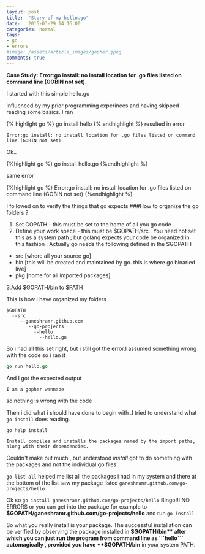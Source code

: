 ```yaml
---
layout: post
title:  "Story of my hello.go"
date:   2015-03-29 14:16:00
categories: normal
tags:
- go
- errors
#image: /assets/article_images/gopher.jpeg
comments: true
---
```


**Case Study: Error:go install: no install location for .go files listed on command line (GOBIN not set).**

I started with this simple hello.go

<script src="http://gist-it.appspot.com/https://github.com/ganeshramr/go-projects/blob/master/hello/hello.go?footer=minimal">
</script>

Influenced by my prior programming experinces and having skipped reading some basics. I ran 

{% highlight go %}
go install hello
{% endhighlight %}
resulted in error

```
Error:go install: no install location for .go files listed on command line (GOBIN not set)
```

Ok..

{%highlight go %}
go install hello.go
{%endhighlight %}

same error

{%highlight go %}
Error:go install: no install location for .go files listed on command line (GOBIN not set)
{%endhighlight %}

I followed on to verify the things that go expects
###How to organize the go folders ?

1. Set GOPATH - this must be set to the home of all you go code 
2. Define your work space - this must be $GOPATH/src . You need not set this as a system path ; but golang expects your code be organized in this fashion . Actually go needs the following defined in the $GOPATH

- src [where all your source go]
- bin [this will be created and maintained by go. this is where go binaried live]
- pkg [home for all imported packages]

3.Add $GOPATH/bin to $PATH

This is how i have organized my folders 

```
$GOPATH
  --src
     --ganeshramr.github.com
        --go-projects
          --hello
            --hello.go
```

So i had all this set right, but i still got the error.I assumed something wrong with the code so i ran it

```go
go run hello.go
```
And I got the expected output

```
I am a gopher wannabe
```
so nothing is wrong with the code

Then i did what i should have done to begin with .I tried to understand what ```go install``` does reading.

```
go help install

Install compiles and installs the packages named by the import paths,
along with their dependencies.
```

Couldn't make out much , but understood *install*  got to do something with the packages and not the individual go files

```go list all``` helped me list all the packages i had in my system and there at the bottom of the list saw my package listed ```ganeshramr.github.com/go-projects/hello```

Ok so ```go install ganeshramr.github.com/go-projects/hello``` Bingo!!! NO ERRORS
or you can get into the package for example to **$GOPATH/ganeshramr.github.com/go-projects/hello** and run ```go install```

So what you really install is your package. The successful installation can be verified by observing the package installed in **$GOPATH/bin** after which you can just run the program from command line as ```hello```  automagically , provided you have  **$GOPATH/bin** in your system PATH.






